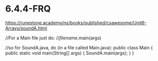 # 6.4.4-FRQ
https://runestone.academy/ns/books/published/csawesome/Unit6-Arrays/soundA.html

//For a Main file just do:
//*filename*.main(args)

//so for SoundA.java, do (in a file called Main.java):
public class Main {
    public static void main(String[] args) {
        SoundA.main(args);
    }
}
